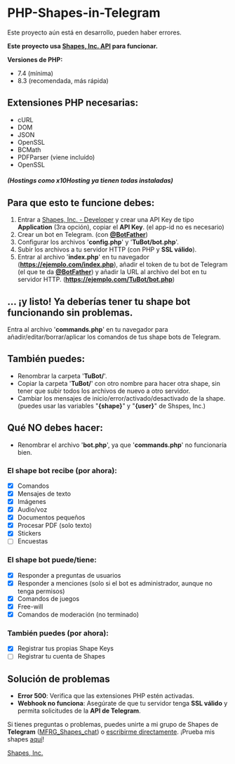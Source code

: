 # PHP-Shapes-in-Telegram
Este proyecto aún está en desarrollo, pueden haber errores.

**Este proyecto usa [Shapes, Inc. API](https://github.com/shapesinc/shapes-api) para funcionar.**

**Versiones de PHP:**
- 7.4 (mínima)
- 8.3 (recomendada, más rápida)

## Extensiones PHP necesarias:
- cURL
- DOM
- JSON
- OpenSSL
- BCMath
- PDFParser (viene incluído)
- OpenSSL

##### (Hostings como x10Hosting ya tienen todas instaladas)

## Para que esto te funcione debes:
1. Entrar a [Shapes, Inc. - Developer](https://shapes.inc/developer) y crear una API Key de tipo **Application** (3ra opción), copiar el **API Key**. (el app-id no es necesario)
3. Crear un bot en Telegram. (con [**@BotFather**](https://t.me/BotFather))
4. Configurar los archivos '**config.php**' y '**TuBot/bot.php**'.
5. Subir los archivos a tu servidor HTTP (con PHP y **SSL válido**).
6. Entrar al archivo '**index.php**' en tu navegador (**https://ejemplo.com/index.php**), añadir el token de tu bot de Telegram (el que te da [**@BotFather**](https://t.me/BotFather)) y añadir la URL al archivo del bot en tu servidor HTTP. (**https://ejemplo.com/TuBot/bot.php**)

## ... ¡y listo! Ya deberías tener tu shape bot funcionando sin problemas.
Entra al archivo '**commands.php**' en tu navegador para añadir/editar/borrar/aplicar los comandos de tus shape bots de Telegram.

## También puedes:
- Renombrar la carpeta '**TuBot/**'.
- Copiar la carpeta '**TuBot/**' con otro nombre para hacer otra shape, sin tener que subir todos los archivos de nuevo a otro servidor.
- Cambiar los mensajes de inicio/error/activado/desactivado de la shape. (puedes usar las variables "**{shape}**" y "**{user}**" de Shspes, Inc.)

## Qué NO debes hacer:
- Renombrar el archivo '**bot.php**', ya que '**commands.php**' no funcionaría bien.

### El shape bot recibe (por ahora):
- [X] Comandos
- [X] Mensajes de texto
- [X] Imágenes
- [X] Audio/voz
- [X] Documentos pequeños
- [X] Procesar PDF (solo texto)
- [X] Stickers
- [ ] Encuestas

### El shape bot puede/tiene:
- [X] Responder a preguntas de usuarios
- [X] Responder a menciones (solo si el bot es administrador, aunque no tenga permisos)
- [X] Comandos de juegos
- [X] Free-will
- [X] Comandos de moderación (no terminado)

### También puedes (por ahora):
- [X] Registrar tus propias Shape Keys
- [ ] Registrar tu cuenta de Shapes

## Solución de problemas
- **Error 500**: Verifica que las extensiones PHP estén activadas.
- **Webhook no funciona**: Asegúrate de que tu servidor tenga **SSL válido** y permita solicitudes de la **API de Telegram**.

Si tienes preguntas o problemas, puedes unirte a mi grupo de Shapes de **Telegram** ([MFRG_Shapes_chat](https://t.me/MFRG_Shapes)) o [escribirme directamente](https://t.me/MarcosFRGames).
¡Prueba mis shapes [aquí](https://t.me/MFRG_Shapes)!

[Shapes, Inc.](https://shapes.inc)
